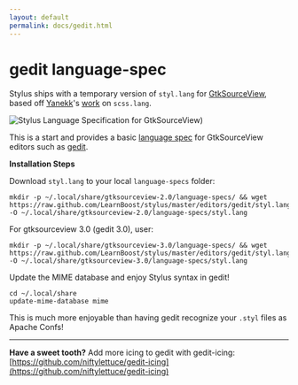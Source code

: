 ```yaml
---
layout: default
permalink: docs/gedit.html
---
```


# gedit language-spec

 Stylus ships with a temporary version of `styl.lang` for [GtkSourceView](http://live.gnome.org/GtkSourceView), based off [Yanekk](https://github.com/yanekk)'s [work](https://github.com/gmate/gmate/blob/master/lang-specs/scss.lang) on `scss.lang`.
 
 ![Stylus Language Specification for GtkSourceView](http://i.imgur.com/uBppL.png))

 This is a start and provides a basic [language spec](http://live.gnome.org/Gedit/NewLanguage) for GtkSourceView editors such as [gedit](http://projects.gnome.org/gedit/).

 **Installation Steps**
 
 Download `styl.lang` to your local `language-specs` folder:
 
    mkdir -p ~/.local/share/gtksourceview-2.0/language-specs/ && wget https://raw.github.com/LearnBoost/stylus/master/editors/gedit/styl.lang -O ~/.local/share/gtksourceview-2.0/language-specs/styl.lang

 For gtksourceview 3.0 (gedit 3.0), user:
 
    mkdir -p ~/.local/share/gtksourceview-3.0/language-specs/ && wget https://raw.github.com/LearnBoost/stylus/master/editors/gedit/styl.lang -O ~/.local/share/gtksourceview-3.0/language-specs/styl.lang

 Update the MIME database and enjoy Stylus syntax in gedit!
 
    cd ~/.local/share
    update-mime-database mime
 
 This is much more enjoyable than having gedit recognize your `.styl` files as Apache Confs!
 
 ---
 
 **Have a sweet tooth?**  Add more icing to gedit with gedit-icing: [https://github.com/niftylettuce/gedit-icing](https://github.com/niftylettuce/gedit-icing)
